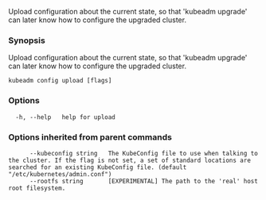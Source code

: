 
Upload configuration about the current state, so that 'kubeadm upgrade' can later know how to configure the upgraded cluster.

### Synopsis

Upload configuration about the current state, so that 'kubeadm upgrade' can later know how to configure the upgraded cluster.

```
kubeadm config upload [flags]
```

### Options

```
  -h, --help   help for upload
```

### Options inherited from parent commands

```
      --kubeconfig string   The KubeConfig file to use when talking to the cluster. If the flag is not set, a set of standard locations are searched for an existing KubeConfig file. (default "/etc/kubernetes/admin.conf")
      --rootfs string       [EXPERIMENTAL] The path to the 'real' host root filesystem.
```

